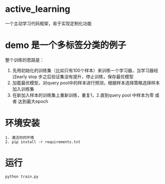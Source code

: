 # active_learning
一个主动学习代码框架，易于实现定制化功能


# demo 是一个多标签分类的例子
整个训练的思路是：
1. 先用初始化的训练集（比如只有100个样本）来训练一个学习器，当学习器经过early stop 步之后验证集没有提升，停止训练，保存最优模型
2. 加载最优模型，对query pool中的样本进行预测，根据样本选择策略选择样本加入训练集
3. 在新加入样本的训练集上重新训练，重复1，2.直到query pool 中样本为零 或者 达到最大epoch





# 环境安装

```
1. 激活你的环境
2. pip install -r requirements.txt
```

# 运行

```
python train.py
```

